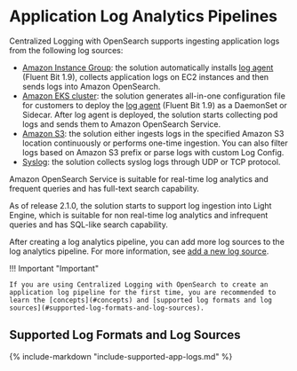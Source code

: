 # Application Log Analytics Pipelines

Centralized Logging with OpenSearch supports ingesting application logs from the following log sources:

- [Amazon Instance Group](./ec2-pipeline.md): the solution automatically installs [log agent](#log-agent) (Fluent Bit 1.9), collects application logs on EC2 instances and then sends logs into Amazon OpenSearch.
- [Amazon EKS cluster](./eks-pipeline.md): the solution generates all-in-one configuration file for customers to deploy the [log agent](#log-agent) (Fluent Bit 1.9) as a DaemonSet or Sidecar. After log agent is deployed, the solution starts collecting pod logs and sends them to Amazon OpenSearch Service.
- [Amazon S3](./s3-pipeline.md): the solution either ingests logs in the specified Amazon S3 location continuously or performs one-time ingestion. You can also filter logs based on Amazon S3 prefix or parse logs with custom Log Config.
- [Syslog](./syslog-pipeline.md): the solution collects syslog logs through UDP or TCP protocol.

Amazon OpenSearch Service is suitable for real-time log analytics and frequent queries and has full-text search capability.

As of release 2.1.0, the solution starts to support log ingestion into Light Engine, which is suitable for non real-time log analytics and infrequent queries and has SQL-like search capability.

After creating a log analytics pipeline, you can add more log sources to the log analytics pipeline. For more information, see [add a new log source](./create-log-source.md#add-a-new-log-source).

!!! Important "Important"

    If you are using Centralized Logging with OpenSearch to create an application log pipeline for the first time, you are recommended to learn the [concepts](#concepts) and [supported log formats and log sources](#supported-log-formats-and-log-sources).

## Supported Log Formats and Log Sources
{%
include-markdown "include-supported-app-logs.md"
%}
